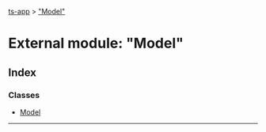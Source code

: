 [ts-app](../README.md) > ["Model"](../modules/_model_.md)

# External module: "Model"

## Index

### Classes

* [Model](../classes/_model_.model.md)

---

